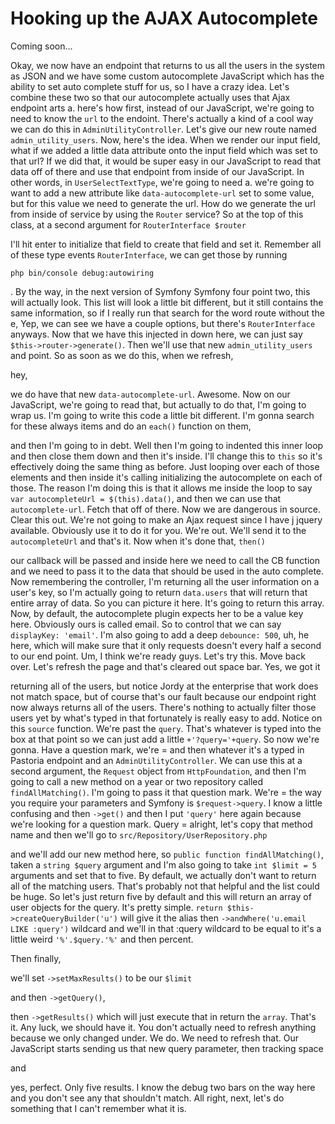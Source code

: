 # Hooking up the AJAX Autocomplete

Coming soon...

Okay, we now have an endpoint that returns to us all the users in the system as JSON
and we have some custom autocomplete JavaScript which has the ability to set auto
complete stuff for us, so I have a crazy idea. Let's combine these two so that our
autocomplete actually uses that Ajax endpoint arts a. here's how first, instead of
our JavaScript, we're going to need to know the `url` to the endoint. There's
actually a kind of a cool way we can do this in `AdminUtilityController`. Let's give
our new route named `admin_utility_users`. Now, here's the idea. When we render our
input field, what if we added a little data attribute onto the input field which was
set to that url? If we did that, it would be super easy in our JavaScript to read
that data off of there and use that endpoint from inside of our JavaScript. In other
words, in `UserSelectTextType`, we're going to need a. we're going to want to add a
new attribute like `data-autocomplete-url` set to some value, but for this
value we need to generate the url. How do we generate the url from inside of service
by using the `Router` service? So at the top of this class, at a second argument for
`RouterInterface $router`

I'll hit enter to initialize that field to create that field and set it.
Remember all of these type events `RouterInterface`, we can get those by running 

```terminal
php bin/console debug:autowiring
```

. By the way, in the next version of Symfony Symfony
four point two, this will actually look. This list will look a little bit different,
but it still contains the same information, so if I really run that search for the
word route without the e, Yep, we can see we have a couple options, but there's
`RouterInterface` anyways. Now that we have this injected in down here, we can just
say `$this->router->generate()`. Then we'll use that new `admin_utility_users` and point. So
as soon as we do this, when we refresh,

hey,

we do have that new `data-autocomplete-url`. Awesome. Now on our JavaScript, we're
going to read that, but actually to do that, I'm going to wrap us. I'm going to write
this code a little bit different. I'm gonna search for these always items and do an
`each()` function on them,

and then I'm going to in debt. Well then I'm going to indented this inner loop and
then close them down and then it's inside. I'll change this to `this` so it's
effectively doing the same thing as before. Just looping over each of those elements
and then inside it's calling initializing the autocomplete on each of those. The
reason I'm doing this is that it allows me inside the loop to say 
`var autocompleteUrl = $(this).data()`, and then we can use that `autocomplete-url`.
Fetch that off of there. Now we are dangerous in source. Clear this out. We're not
going to make an Ajax request since I have j jquery available. Obviously use it to do
it for you. We're out. We'll send it to the `autocompleteUrl` and that's it. Now when
it's done that, `then()`

our callback will be passed and inside here we need to call the CB function and we
need to pass it to the data that should be used in the auto complete. Now remembering
the controller, I'm returning all the user information on a user's key, so I'm
actually going to return `data.users` that will return that entire array of data.
So you can picture it here. It's going to return this array. Now, by default, the
autocomplete plugin expects her to be a value key here. Obviously ours is called
email. So to control that we can say `displayKey: 'email'`. I'm also going to add a deep
`debounce: 500`, uh, he here, which will make sure that it only requests doesn't every half
a second to our end point. Um, I think we're ready guys. Let's try this. Move back
over. Let's refresh the page and that's cleared out space bar. Yes, we got it

returning all of the users, but notice Jordy at the enterprise that work does not
match space, but of course that's our fault because our endpoint right now always
returns all of the users. There's nothing to actually filter those users yet by
what's typed in that fortunately is really easy to add. Notice on this `source`
function. We're past the `query`. That's whatever is typed into the box at that point
so we can just add a little `+'?query='+query`. So now we're
gonna. Have a question mark, we're = and then whatever it's a typed in Pastoria
endpoint and an `AdminUtilityController`. We can use this at a second argument, the
`Request` object from `HttpFoundation`, and then I'm going to call a new method on a
year or two repository called `findAllMatching()`. I'm going to pass it that question
mark. We're = the way you require your parameters and Symfony is `$request->query`. I
know a little confusing and then `->get()` and then I put `'query'` here again because we're
looking for a question mark. Query = alright, let's copy that method name and then
we'll go to `src/Repository/UserRepository.php`

and we'll add our new method here, so `public function findAllMatching()`, taken a
`string $query` argument and I'm also going to take  `int $limit = 5` arguments and set that
to five. By default, we actually don't want to return all of the matching users.
That's probably not that helpful and the list could be huge. So let's just return
five by default and this will return an array of user objects for the query. It's
pretty simple. `return $this->createQueryBuilder('u')` will give it the alias then 
`->andWhere('u.email LIKE :query')` wildcard and we'll in that :query wildcard to be equal to it's
a little weird `'%'.$query.'%'` and then percent.

Then finally,

we'll set `->setMaxResults()` to be our `$limit`

and then `->getQuery()`,

then `->getResults()` which will just execute that in return the `array`. That's it. Any
luck, we should have it. You don't actually need to refresh anything because we only
changed under. We do. We need to refresh that. Our JavaScript starts sending us that
new query parameter, then tracking space

and

yes, perfect. Only five results. I know the debug two bars on the way here and you
don't see any that shouldn't match. All right, next, let's do something that I can't
remember what it is.
